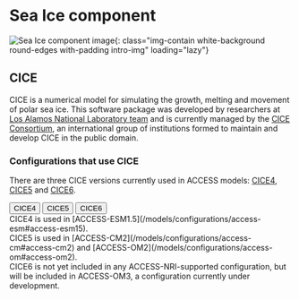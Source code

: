 #  Sea Ice component 

![Sea Ice component image](/assets/component-logos/component-maps/sea-ice-component-map.png){: class="img-contain white-background round-edges with-padding intro-img" loading="lazy"}

## CICE
CICE is a numerical model for simulating the growth, melting and movement of polar sea ice. This software package was developed by researchers at [Los Alamos National Laboratory team](https://www.lanl.gov) and is currently managed by the [CICE Consortium](https://github.com/CICE-Consortium/About-Us/wiki), an international group of institutions formed to maintain and develop CICE in the public domain.

### Configurations that use CICE
There are three CICE versions currently used in ACCESS models:
[CICE4](https://github.com/CICE-Consortium/CICE-svn-trunk/tree/svn/tags/release-4.1),  
[CICE5](https://github.com/CICE-Consortium/CICE-svn-trunk) and [CICE6](https://github.com/CICE-Consortium/CICE).
<!-- Tab labels -->
<div class="tabLabels" label="CICE-versions">
    <button id="cice4">CICE4</button>
    <button id="cice5">CICE5</button>
    <button id="cice6">CICE6</button>
</div>
<div tabcontentfor="cice4" markdown>
CICE4 is used in [ACCESS-ESM1.5](/models/configurations/access-esm#access-esm15).
</div>
<div tabcontentfor="cice5" markdown>
CICE5 is used in [ACCESS-CM2](/models/configurations/access-cm#access-cm2) and [ACCESS-OM2](/models/configurations/access-om#access-om2).
</div>
<div tabcontentfor="cice6" markdown>
CICE6 is not yet included in any ACCESS-NRI-supported configuration, but will be included in ACCESS-OM3, a configuration currently under development.
</div>